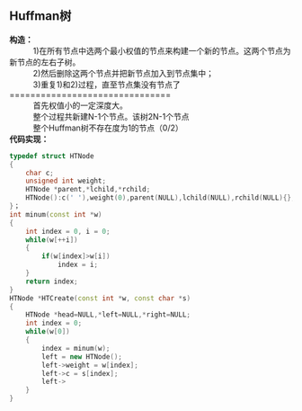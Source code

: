 ## Huffman树
**构造：**<br>
　　　1)在所有节点中选两个最小权值的节点来构建一个新的节点。这两个节点为新节点的左右子树。<br>
　　　2)然后删除这两个节点并把新节点加入到节点集中；<br>
　　　3)重复1)和2)过程，直至节点集没有节点了<br>
===============================<br>
　　　首先权值小的一定深度大。<br>
　　　整个过程共新建N-1个节点。该树2N-1个节点<br>
　　　整个Huffman树不存在度为1的节点（0/2）<br>
**代码实现：**
```C++
typedef struct HTNode
{
    char c;
    unsigned int weight;
    HTNode *parent,*lchild,*rchild;
    HTNode():c(' '),weight(0),parent(NULL),lchild(NULL),rchild(NULL){};
}；
int minum(const int *w)
{
    int index = 0, i = 0;
    while(w[++i])
    {
        if(w[index]>w[i])
            index = i;
    }
    return index;
}
HTNode *HTCreate(const int *w, const char *s)
{
    HTNode *head=NULL,*left=NULL,*right=NULL;
    int index = 0;
    while(w[0])
    {
        index = minum(w);
        left = new HTNode();
        left->weight = w[index];
        left->c = s[index];
        left->
    }
}
```